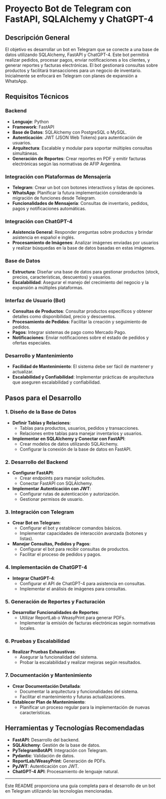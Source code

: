 # Proyecto Bot de Telegram con FastAPI, SQLAlchemy y ChatGPT-4

## Descripción General
El objetivo es desarrollar un bot en Telegram que se conecte a una base de datos utilizando SQLAlchemy, FastAPI y ChatGPT-4. Este bot permitirá realizar pedidos, procesar pagos, enviar notificaciones a los clientes, y generar reportes y facturas electrónicas. El bot gestionará consultas sobre productos y facilitará transacciones para un negocio de inventario. Inicialmente se enfocará en Telegram con planes de expansión a WhatsApp.

## Requisitos Técnicos

### Backend
- **Lenguaje**: Python
- **Framework**: FastAPI
- **Base de Datos**: SQLAlchemy con PostgreSQL o MySQL.
- **Autenticación**: JWT (JSON Web Tokens) para autenticación de usuarios.
- **Arquitectura**: Escalable y modular para soportar múltiples consultas simultáneas.
- **Generación de Reportes**: Crear reportes en PDF y emitir facturas electrónicas según las normativas de AFIP Argentina.

### Integración con Plataformas de Mensajería
- **Telegram**: Crear un bot con botones interactivos y listas de opciones.
- **WhatsApp**: Planificar la futura implementación considerando la migración de funciones desde Telegram.
- **Funcionalidades de Mensajería**: Consultas de inventario, pedidos, pagos y notificaciones automáticas.

### Integración con ChatGPT-4
- **Asistencia General**: Responder preguntas sobre productos y brindar asistencia en español e inglés.
- **Procesamiento de Imágenes**: Analizar imágenes enviadas por usuarios y realizar búsquedas en la base de datos basadas en estas imágenes.

### Base de Datos
- **Estructura**: Diseñar una base de datos para gestionar productos (stock, precios, características, descuentos) y usuarios.
- **Escalabilidad**: Asegurar el manejo del crecimiento del negocio y la expansión a múltiples plataformas.

### Interfaz de Usuario (Bot)
- **Consultas de Productos**: Consultar productos específicos y obtener detalles como disponibilidad, precio y descuentos.
- **Procesamiento de Pedidos**: Facilitar la creación y seguimiento de pedidos.
- **Pagos**: Integrar sistemas de pago como Mercado Pago.
- **Notificaciones**: Enviar notificaciones sobre el estado de pedidos y ofertas especiales.

### Desarrollo y Mantenimiento
- **Facilidad de Mantenimiento**: El sistema debe ser fácil de mantener y actualizar.
- **Escalabilidad y Confiabilidad**: Implementar prácticas de arquitectura que aseguren escalabilidad y confiabilidad.

## Pasos para el Desarrollo

### 1. Diseño de la Base de Datos
- **Definir Tablas y Relaciones**:
  - Tablas para productos, usuarios, pedidos y transacciones.
  - Relaciones entre tablas para manejar inventarios y usuarios.
- **Implementar en SQLAlchemy y Conectar con FastAPI**:
  - Crear modelos de datos utilizando SQLAlchemy.
  - Configurar la conexión de la base de datos en FastAPI.

### 2. Desarrollo del Backend
- **Configurar FastAPI**:
  - Crear endpoints para manejar solicitudes.
  - Conectar FastAPI con SQLAlchemy.
- **Implementar Autenticación con JWT**:
  - Configurar rutas de autenticación y autorización.
  - Gestionar permisos de usuario.

### 3. Integración con Telegram
- **Crear Bot en Telegram**:
  - Configurar el bot y establecer comandos básicos.
  - Implementar capacidades de interacción avanzada (botones y listas).
- **Manejar Consultas, Pedidos y Pagos**:
  - Configurar el bot para recibir consultas de productos.
  - Facilitar el proceso de pedidos y pagos.

### 4. Implementación de ChatGPT-4
- **Integrar ChatGPT-4**:
  - Configurar el API de ChatGPT-4 para asistencia en consultas.
  - Implementar el análisis de imágenes para consultas.

### 5. Generación de Reportes y Facturación
- **Desarrollar Funcionalidades de Reportes**:
  - Utilizar ReportLab o WeasyPrint para generar PDFs.
  - Implementar la emisión de facturas electrónicas según normativas locales.

### 6. Pruebas y Escalabilidad
- **Realizar Pruebas Exhaustivas**:
  - Asegurar la funcionalidad del sistema.
  - Probar la escalabilidad y realizar mejoras según resultados.

### 7. Documentación y Mantenimiento
- **Crear Documentación Detallada**:
  - Documentar la arquitectura y funcionalidades del sistema.
  - Facilitar el mantenimiento y futuras actualizaciones.
- **Establecer Plan de Mantenimiento**:
  - Planificar un proceso regular para la implementación de nuevas características.

## Herramientas y Tecnologías Recomendadas
- **FastAPI**: Desarrollo del backend.
- **SQLAlchemy**: Gestión de la base de datos.
- **PyTelegramBotAPI**: Integración con Telegram.
- **Pydantic**: Validación de datos.
- **ReportLab/WeasyPrint**: Generación de PDFs.
- **PyJWT**: Autenticación con JWT.
- **ChatGPT-4 API**: Procesamiento de lenguaje natural.

---

Este README proporciona una guía completa para el desarrollo de un bot en Telegram utilizando las tecnologías mencionadas.
